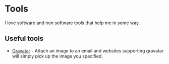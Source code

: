 # Tools
I love software and non software tools that help me in some way.

## Useful tools
- [Gravatar](https://en.gravatar.com/) - Attach an image to an email and websites supporting gravatar will simply pick up the image you specified.
